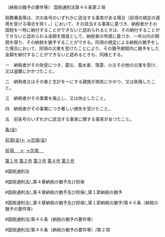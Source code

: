 （納税の猶予の要件等）
国税通則法第４６条第２項

税務署長等は、次の各号のいずれかに該当する事実がある場合（前項の規定の適用を受ける場合を除く。）において、その該当する事実に基づき、納税者がその国税を一時に納付することができないと認められるときは、その納付することができないと認められる金額を限度として、納税者の申請に基づき、一年以内の期間を限り、その納税を猶予することができる。同項の規定による納税の猶予をした場合において、同項の災害を受けたことにより、その猶予期間内に猶予をした金額を納付することができないと認めるときも、同様とする。

一　納税者がその財産につき、震災、風水害、落雷、火災その他の災害を受け、又は盗難にかかつたこと。

二　納税者又はその者と生計を一にする親族が病気にかかり、又は負傷したこと。

三　納税者がその事業を廃止し、又は休止したこと。

四　納税者がその事業につき著しい損失を受けたこと。

五　前各号のいずれかに該当する事実に類する事実があつたこと。

[条(全)](国税通則法＿＿＿＿＿第４６条_.md)

[前項(全)←](国税通則法＿＿＿＿＿第４６条第１項_.md)    [→次項(全)](国税通則法＿＿＿＿＿第４６条第３項_.md)

[前項 　 ←](国税通則法＿＿＿＿＿第４６条第１項.md)    [→次項 　 ](国税通則法＿＿＿＿＿第４６条第３項.md)

[第１号](国税通則法＿＿＿＿＿第４６条第２項第１号.md)  [第２号](国税通則法＿＿＿＿＿第４６条第２項第２号.md)  [第３号](国税通則法＿＿＿＿＿第４６条第２項第３号.md)  [第４号](国税通則法＿＿＿＿＿第４６条第２項第４号.md)  [第５号](国税通則法＿＿＿＿＿第４６条第２項第５号.md)  

#国税通則法

#国税通則法/_第４章納税の猶予及び担保

#国税通則法/_第４章納税の猶予及び担保/_第１節納税の猶予

#国税通則法/_第４章納税の猶予及び担保/_第１節納税の猶予/第４６条（納税の猶予の要件等）

#国税通則法/第４６条（納税の猶予の要件等）

#国税通則法/第４６条（納税の猶予の要件等）/第２項

